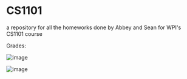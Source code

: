 # CS1101
a repository for all the homeworks done by Abbey and Sean for WPI's CS1101 course

Grades:

![image](https://user-images.githubusercontent.com/56331494/189516007-ae417793-5df1-4f6d-b678-54e11ee1e9b9.png)

![image](https://user-images.githubusercontent.com/56331494/190644678-2371e28e-8add-4ba7-931b-b3193235ca6c.png)
